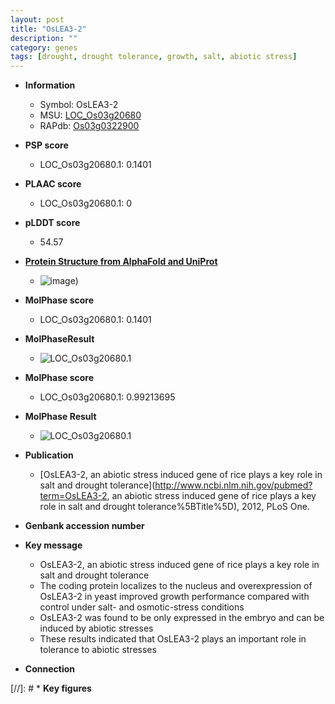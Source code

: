 ```yaml
---
layout: post
title: "OsLEA3-2"
description: ""
category: genes
tags: [drought, drought tolerance, growth, salt, abiotic stress]
---
```


* **Information**  
    + Symbol: OsLEA3-2  
    + MSU: [LOC_Os03g20680](http://rice.plantbiology.msu.edu/cgi-bin/ORF_infopage.cgi?orf=LOC_Os03g20680)  
    + RAPdb: [Os03g0322900](http://rapdb.dna.affrc.go.jp/viewer/gbrowse_details/irgsp1?name=Os03g0322900)  

* **PSP score**  
    + LOC_Os03g20680.1: 0.1401 

* **PLAAC score**  
    + LOC_Os03g20680.1: 0 

* **pLDDT score**
    + 54.57

* **[Protein Structure from AlphaFold and UniProt](https://www.uniprot.org/uniprotkb/A3AHG5/entry#structure)**
    + ![image](https://ricepsp.github.io/images/A/AF-A3AHG5-F1.png))

* **MolPhase score**
    + LOC_Os03g20680.1: 0.1401

* **MolPhaseResult**
    + ![LOC_Os03g20680.1](https://ricepsp.github.io/pictures/LOC_Os03g/LOC_Os03g20680.1.png)

* **MolPhase score**
    + LOC_Os03g20680.1: 0.99213695

* **MolPhase Result**
    + ![LOC_Os03g20680.1](https://304243504.github.io/Pictures/LOC_Os03g/LOC_Os03g20680.1.png)

* **Publication**  
    + [OsLEA3-2, an abiotic stress induced gene of rice plays a key role in salt and drought tolerance](http://www.ncbi.nlm.nih.gov/pubmed?term=OsLEA3-2, an abiotic stress induced gene of rice plays a key role in salt and drought tolerance%5BTitle%5D), 2012, PLoS One.

* **Genbank accession number**  

* **Key message**  
    + OsLEA3-2, an abiotic stress induced gene of rice plays a key role in salt and drought tolerance
    + The coding protein localizes to the nucleus and overexpression of OsLEA3-2 in yeast improved growth performance compared with control under salt- and osmotic-stress conditions
    + OsLEA3-2 was found to be only expressed in the embryo and can be induced by abiotic stresses
    + These results indicated that OsLEA3-2 plays an important role in tolerance to abiotic stresses

* **Connection**  

[//]: # * **Key figures**  


